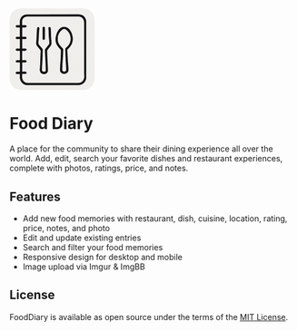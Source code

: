 <img src="./public/logo.png" width="150">

# Food Diary

A place for the community to share their dining experience all over the world. Add, edit, search your favorite dishes and restaurant experiences, complete with photos, ratings, price, and notes.

## Features

- Add new food memories with restaurant, dish, cuisine, location, rating, price, notes, and photo
- Edit and update existing entries
- Search and filter your food memories
- Responsive design for desktop and mobile
- Image upload via Imgur & ImgBB

## License

FoodDiary is available as open source under the terms of the [MIT License](https://github.com/leecheeyong/FoodDiary/blob/main/LICENSE).

